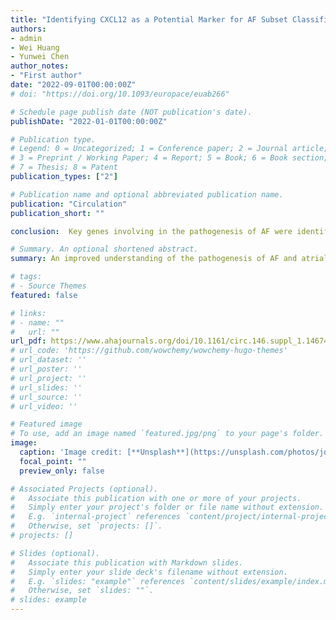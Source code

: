 ```yaml
---
title: "Identifying CXCL12 as a Potential Marker for AF Subset Classification Based on Bioinformatic Tools"
authors:
- admin
- Wei Huang
- Yunwei Chen
author_notes:
- "First author"
date: "2022-09-01T00:00:00Z"
# doi: "https://doi.org/10.1093/europace/euab266"

# Schedule page publish date (NOT publication's date).
publishDate: "2022-01-01T00:00:00Z"

# Publication type.
# Legend: 0 = Uncategorized; 1 = Conference paper; 2 = Journal article;
# 3 = Preprint / Working Paper; 4 = Report; 5 = Book; 6 = Book section;
# 7 = Thesis; 8 = Patent
publication_types: ["2"]

# Publication name and optional abbreviated publication name.
publication: "Circulation"
publication_short: ""

conclusion:  Key genes involving in the pathogenesis of AF were identified. The biological features of CXCL12 in AF were investigated using integrative bioinformatics tools. The results suggested that CXCL12 might be a biomarker that could be used for distinguishing subsets of AF, and indicated that CXCL12 might be an important intermediate in the development of AF by increasing the infiltration of mast cells, neutrophils, and γδ T cells, and reducing infiltration of regulatory T cells. A reliable Machine Learning-based diagnostic model was constructed. Our work improved understanding of the mechanisms of AF predisposition and progression, and identified potential therapeutic avenues for treatment of AF.

# Summary. An optional shortened abstract.
summary: An improved understanding of the pathogenesis of AF and atrial substrate remodeling is necessary for development of novel therapeutic approaches and new management strategies.

# tags:
# - Source Themes
featured: false

# links:
# - name: ""
#   url: ""
url_pdf: https://www.ahajournals.org/doi/10.1161/circ.146.suppl_1.14674
# url_code: 'https://github.com/wowchemy/wowchemy-hugo-themes'
# url_dataset: ''
# url_poster: ''
# url_project: ''
# url_slides: ''
# url_source: ''
# url_video: ''

# Featured image
# To use, add an image named `featured.jpg/png` to your page's folder. 
image:
  caption: 'Image credit: [**Unsplash**](https://unsplash.com/photos/jdD8gXaTZsc)'
  focal_point: ""
  preview_only: false

# Associated Projects (optional).
#   Associate this publication with one or more of your projects.
#   Simply enter your project's folder or file name without extension.
#   E.g. `internal-project` references `content/project/internal-project/index.md`.
#   Otherwise, set `projects: []`.
# projects: []

# Slides (optional).
#   Associate this publication with Markdown slides.
#   Simply enter your slide deck's filename without extension.
#   E.g. `slides: "example"` references `content/slides/example/index.md`.
#   Otherwise, set `slides: ""`.
# slides: example
---
```


<!-- {{% callout note %}}
Click the *Cite* button above to demo the feature to enable visitors to import publication metadata into their reference management software.
{{% /callout %}}

{{% callout note %}}
Create your slides in Markdown - click the *Slides* button to check out the example.
{{% /callout %}}

Supplementary notes can be added here, including [code, math, and images](https://wowchemy.com/docs/writing-markdown-latex/). -->
